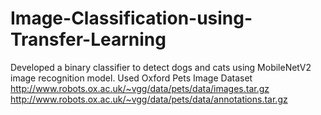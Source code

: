 # Image-Classification-using-Transfer-Learning
Developed a binary classifier to detect dogs and cats using MobileNetV2 image recognition model.
Used Oxford Pets Image Dataset 
http://www.robots.ox.ac.uk/~vgg/data/pets/data/images.tar.gz
http://www.robots.ox.ac.uk/~vgg/data/pets/data/annotations.tar.gz
